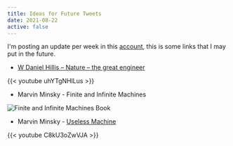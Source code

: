 ```yaml
---
title: Ideas for Future Tweets 
date: 2021-08-22
active: false
---
```


I'm posting an update per week in this [account](https://mobile.twitter.com/GalpagosProjec2), this is some links that I may put in the future.

<!--more-->

- [W Daniel Hillis – Nature – the great engineer](https://www.youtube.com/watch?v=uhYTgNHlLus)

{{< youtube uhYTgNHlLus >}}

- Marvin Minsky - Finite and Infinite Machines

![Finite and Infinite Machines Book](https://pictures.abebooks.com/inventory/md/md30905034029.jpg)

- Marvin Minsky - [Useless Machine](https://www.youtube.com/watch?v=C8kU3oZwVJA) 

{{< youtube C8kU3oZwVJA >}}

